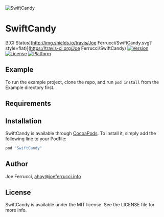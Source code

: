 ![SwiftCandy](http://i.imgur.com/jK9XNfU.png)

# SwiftCandy

[![CI Status](http://img.shields.io/travis/Joe Ferrucci/SwiftCandy.svg?style=flat)](https://travis-ci.org/Joe Ferrucci/SwiftCandy)
[![Version](https://img.shields.io/cocoapods/v/SwiftCandy.svg?style=flat)](http://cocoapods.org/pods/SwiftCandy)
[![License](https://img.shields.io/cocoapods/l/SwiftCandy.svg?style=flat)](http://cocoapods.org/pods/SwiftCandy)
[![Platform](https://img.shields.io/cocoapods/p/SwiftCandy.svg?style=flat)](http://cocoapods.org/pods/SwiftCandy)

## Example

To run the example project, clone the repo, and run `pod install` from the Example directory first.

## Requirements

## Installation

SwiftCandy is available through [CocoaPods](http://cocoapods.org). To install
it, simply add the following line to your Podfile:

```ruby
pod "SwiftCandy"
```

## Author

Joe Ferrucci, ahoy@joeferrucci.info

## License

SwiftCandy is available under the MIT license. See the LICENSE file for more info.

